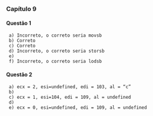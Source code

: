 ### Capítulo 9

#### Questão 1

     a) Incorreto, o correto seria movsb
     b) Correto
     c) Correto
     d) Incorreto, o correto seria storsb
     e) 
     f) Incorreto, o correto seria lodsb

#### Questão 2

     a) ecx = 2, esi=undefined, edi = 103, al = “c”
     b) 
     c) ecx = 1, esi=104, edi = 109, al = undefined
     d) 
     e) ecx = 0, esi=undefined, edi = 109, al = undefined
  
